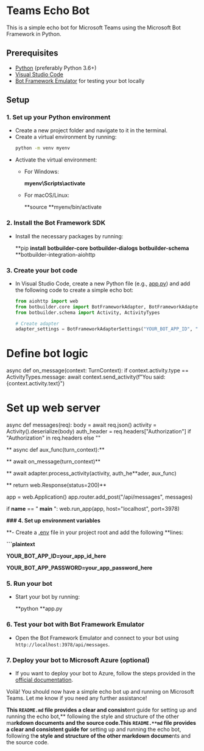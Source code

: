 # Teams Echo Bot

This is a simple echo bot for Microsoft Teams using the Microsoft Bot Framework in Python.

## Prerequisites

- [Python](https://www.python.org/downloads/) (preferably Python 3.6+)
- [Visual Studio Code](https://code.visualstudio.com/Download)
- [Bot Framework Emulator](https://github.com/Microsoft/BotFramework-Emulator/releases) for testing your bot locally

## Setup

### 1. Set up your Python environment

- Create a new project folder and navigate to it in the terminal.
- Create a virtual environment by running:
  ```bash
  python -m venv myenv
  ```

* Activate the virtual environment:
  * For Windows:

    **myenv\Scripts\activate**
  * For macOS/Linux:

    **source **myenv/bin/activate

### 2. Install the Bot Framework SDK

* Install the necessary packages by running:

  **pip **install** **botbuilder-core** **botbuilder-dialogs** **botbuilder-schema** **botbuilder-integration-aiohttp

### 3. Create your bot code

* In Visual Studio Code, create a new Python file (e.g., [app.py](vscode-file://vscode-app/c:/Program%20Files/Microsoft%20VS%20Code/resources/app/out/vs/code/electron-sandbox/workbench/workbench.html)) and add the following code to create a simple echo bot:

  ```python
  from aiohttp import web
  from botbuilder.core import BotFrameworkAdapter, BotFrameworkAdapterSettings, TurnContext
  from botbuilder.schema import Activity, ActivityTypes

  # Create adapter
  adapter_settings = BotFrameworkAdapterSettings("YOUR_BOT_APP_ID", "YOUR_BOT_APP_PASSWORD")
  ```


# Define bot logic

async def on_message(context: TurnContext): if context.activity.type == ActivityTypes.message: await context.send_activity(f"You said: {context.activity.text}")

# Set up web server

async def messages(req): body = await req.json() activity = Activity().deserialize(body) auth_header = req.headers["Authorization"] if "Authorization" in req.headers else ""

**  async def aux_func(turn_context):**

**      await on_message(turn_context)**

**  await adapter.process_activity(activity, auth_he**ader, aux_func)

**  return web.Response(status=200)**

app = web.Application() app.router.add_post("/api/messages", messages)

if **name** == " **main** ": web.run_app(app, host="localhost", port=3978)

**### 4. Set up environment variables**

**- Create a [.env](**http://_vscodecontentref_/1**) file in your project root and add the following **lines:

**```plaintext**

**YOUR_BOT_APP_ID=your_app_id_here**

**YOUR_BOT_APP_PASSWORD=your_app_password_here**

### 5. Run your bot

* Start your bot by running:

  **python **app.py

### 6. Test your bot with Bot Framework Emulator

* Open the Bot Framework Emulator and connect to your bot using `http://localhost:3978/api/messages`.

### 7. Deploy your bot to Microsoft Azure (optional)

* If you want to deploy your bot to Azure, follow the steps provided in the [official documentation](vscode-file://vscode-app/c:/Program%20Files/Microsoft%20VS%20Code/resources/app/out/vs/code/electron-sandbox/workbench/workbench.html).

Voilà! You should now have a simple echo bot up and running on Microsoft Teams. Let me know if you need any further assistance!

**This `README.md` file provides a clear and consist**ent guide for setting up and running the echo bot,** following the style and structure of the other ma**rkdown documents and the source code.This `README.**md` file provides a clear and consistent guide for** setting up and running the echo bot, following th**e style and structure of the other markdown docume**nts and the source code.

